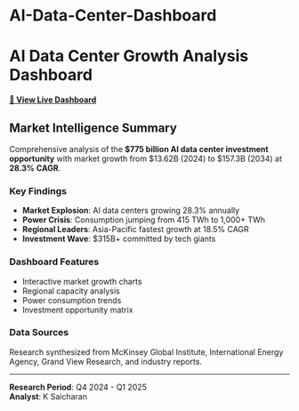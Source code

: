 # AI-Data-Center-Dashboard
# AI Data Center Growth Analysis Dashboard

**[🚀 View Live Dashboard](https://k-saicharan.github.io/AI-Data-Center-Dashboard/)**

## Market Intelligence Summary

Comprehensive analysis of the **$775 billion AI data center investment opportunity** with market growth from $13.62B (2024) to $157.3B (2034) at **28.3% CAGR**.

### Key Findings
- **Market Explosion**: AI data centers growing 28.3% annually
- **Power Crisis**: Consumption jumping from 415 TWh to 1,000+ TWh
- **Regional Leaders**: Asia-Pacific fastest growth at 18.5% CAGR
- **Investment Wave**: $315B+ committed by tech giants

### Dashboard Features
- Interactive market growth charts
- Regional capacity analysis
- Power consumption trends
- Investment opportunity matrix

### Data Sources
Research synthesized from McKinsey Global Institute, International Energy Agency, Grand View Research, and industry reports.

---

**Research Period**: Q4 2024 - Q1 2025  
**Analyst**: K Saicharan


